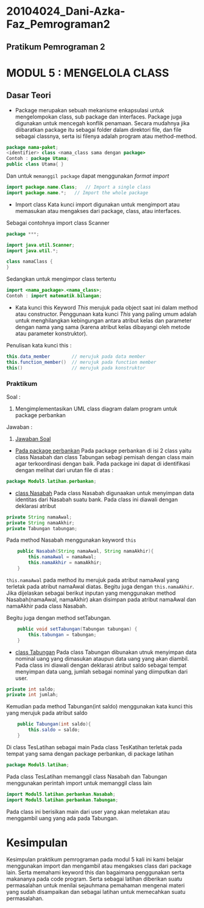 # 20104024_Dani-Azka-Faz_Pemrograman2
## Pratikum Pemrograman 2
# MODUL 5 : MENGELOLA CLASS
## Dasar Teori
* Package
merupakan sebuah mekanisme enkapsulasi untuk mengelompokan class, sub package dan interfaces. Package juga digunakan untuk mencegah konflik penamaan. Secara mudahnya jika diibaratkan package itu sebagai folder dalam direktori file, dan file sebagai classnya, serta isi filenya adalah program atau method-method.
```Java
package nama-paket;
<identifier> class <nama_class sama dengan package>
Contoh : package Utama;
public class Utama{ }
```

Dan untuk ``` memanggil package ``` dapat menggunakan _format import_
```Java
import package.name.Class;   // Import a single class
import package.name.*;   // Import the whole package
```
* Import class
Kata kunci import digunakan untuk mengimport atau memasukan atau mengakses dari package, class, atau interfaces.

Sebagai contohnya import class Scanner
```Java
package ***;

import java.util.Scanner;
import java.util.*;

class namaClass {
}
```
Sedangkan untuk mengimpor class tertentu
```Java
import <nama_package>.<nama_class>;
Contoh : import matematik.bilangan;
```
* Kata kunci this
Keyword _This_ merujuk pada object saat ini dalam method atau constructor. Penggunaan kata kunci _This_ yang paling umum adalah untuk menghilangkan kebingungan antara atribut kelas dan parameter dengan nama yang sama (karena atribut kelas dibayangi oleh metode atau parameter konstruktor).

Penulisan kata kunci this :

```Java
this.data_member        // merujuk pada data member
this.function_member()  // merujuk pada function member
this()                  // merujuk pada konstruktor
```
### Praktikum
Soal :

1. Mengimplementasikan UML class diagram dalam program untuk package perbankan
 
 Jawaban :
1. [Jawaban Soal](https://github.com/DaniAFZ/20104024_Dani-Azka-Faz_Pemrograman2/tree/Modul5/src/com/Dani/PBO/Modul5/Latihan)
* [Pada package perbankan](https://github.com/DaniAFZ/20104024_Dani-Azka-Faz_Pemrograman2/tree/Modul5/src/com/Dani/PBO/Modul5/Latihan/Perbankan)
Pada package perbankan di isi 2 class yaitu class Nasabah dan class Tabungan sebagi pemisah dengan class main agar terkoordinasi dengan baik. Pada package ini dapat di identifikasi dengan melihat dari urutan file di atas :

```Java
package Modul5.latihan.perbankan;
````
* [class Nasabah](https://github.com/DaniAFZ/20104024_Dani-Azka-Faz_Pemrograman2/blob/Modul5/src/com/Dani/PBO/Modul5/Latihan/Perbankan/Nasabah.java)
Pada class Nasabah digunaakan untuk menyimpan data identitas dari Nasabah suatu bank. Pada class ini diawali dengan deklarasi atribut
```Java
private String namaAwal;
private String namaAkhir;
private Tabungan tabungan;
```
Pada method Nasabah menggunakan keyword ``` this ```
```Java
    public Nasabah(String namaAwal, String namaAkhir){
        this.namaAwal = namaAwal;
        this.namaAkhir = namaAkhir;
    }
```
``` this.namaAwal ``` pada method itu merujuk pada atribut namaAwal yang terletak pada atribut namaAwal diatas. Begitu juga dengan ``` this.namaAkhir ```. Jika dijelaskan sebagai berikut inputan yang menggunakan method Nasabah(namaAwal, namaAkhir) akan disimpan pada atribut namaAwal dan namaAkhir pada class Nasabah.

Begitu juga dengan method setTabungan.
```Java
    public void setTabungan(Tabungan tabungan) {
        this.tabungan = tabungan;
    }
```
* [class Tabungan](https://github.com/DaniAFZ/20104024_Dani-Azka-Faz_Pemrograman2/blob/Modul5/src/com/Dani/PBO/Modul5/Latihan/Perbankan/Tabungan.java) 
Pada class Tabungan dibunakan utnuk menyimpan data nominal uang yang dimasukan ataupun data uang yang akan diambil. Pada class ini diawali dengan deklarasi atribut saldo sebagai tempat menyimpan data uang, jumlah sebagai nominal yang diimputkan dari user.
```Java
private int saldo;
private int jumlah;
```
Kemudian pada method Tabungan(int saldo) menggunakan kata kunci this yang merujuk pada atribut saldo
```Java
    public Tabungan(int saldo){
        this.saldo = saldo;
    }
```
Di class TesLatihan sebagai main Pada class TesKatihan terletak pada tempat yang sama dengan package perbankan, di package latihan
```Java
package Modul5.latihan;
```
Pada class TesLatihan memanggil class Nasabah dan Tabungan menggunakan perintah
import untuk memanggil class lain
```Java
import Modul5.latihan.perbankan.Nasabah;
import Modul5.latihan.perbankan.Tabungan;
```
Pada class ini berisikan main dari user yang akan meletakan atau menggambil uang yang ada pada Tabungan.

# Kesimpulan
Kesimpulan praktikum pemrograman pada modul 5 kali ini kami belajar menggunakan import dan mengambil atau mengakses class dari package lain. Serta memahami keyword this dan bagaimana penggunakan serta makananya pada code program. Serta sebagai latihan diberikan suatu permasalahan untuk menilai sejauhmana pemahaman mengenai materi yang sudah disampaikan dan sebagai latihan untuk memecahkan suatu permasalahan.
